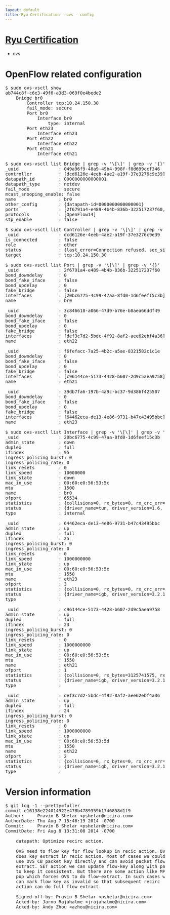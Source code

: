 ```yaml
---
layout: default
title: Ryu Certification - ovs - config
---
```

# [Ryu Certification](http://osrg.github.io/ryu/certification.html)
* ovs 

# OpenFlow related configuration
<pre>
$ sudo ovs-vsctl show
ab744c8f-c6e3-49f6-a3d3-069f0e4bede2
    Bridge br0
        Controller tcp:10.24.150.30
        fail_mode: secure
        Port br0
            Interface br0
                type: internal
        Port eth23
            Interface eth23
        Port eth22
            Interface eth22
        Port eth21
            Interface eth21

$ sudo ovs-vsctl list Bridge | grep -v '\[\]' | grep -v '{}'
_uuid               : 049a96f9-48a9-49b4-998f-f8d699ccf346
controller          : [dcd6126e-4eeb-4ae2-a19f-37e3276c9e39]
datapath_id         : 0000000000000001
datapath_type       : netdev
fail_mode           : secure
mcast_snooping_enable: false
name                : br0
other_config        : {datapath-id=0000000000000001}
ports               : [2f6791a4-e489-4b4b-836b-322517237f60, 39db7fa6-197b-4a9c-bc37-9d386f425507, 3c846618-a066-47d9-b76e-b8aea66ddf49, f6fefacc-7a25-4b2c-a5ae-8321582c1c1e]
protocols           : [OpenFlow14]
stp_enable          : false

$ sudo ovs-vsctl list Controller | grep -v '\[\]' | grep -v '{}'
_uuid               : dcd6126e-4eeb-4ae2-a19f-37e3276c9e39
is_connected        : false
role                : other
status              : {last_error=Connection refused, sec_since_connect=682, sec_since_disconnect=5, state=BACKOFF}
target              : tcp:10.24.150.30

$ sudo ovs-vsctl list Port | grep -v '\[\]' | grep -v '{}'
_uuid               : 2f6791a4-e489-4b4b-836b-322517237f60
bond_downdelay      : 0
bond_fake_iface     : false
bond_updelay        : 0
fake_bridge         : false
interfaces          : [20bc6775-4c99-47aa-8fd0-1d6feef15c3b]
name                : br0

_uuid               : 3c846618-a066-47d9-b76e-b8aea66ddf49
bond_downdelay      : 0
bond_fake_iface     : false
bond_updelay        : 0
fake_bridge         : false
interfaces          : [def3c7d2-5bdc-4f92-8af2-aee62ebf4a36]
name                : eth22

_uuid               : f6fefacc-7a25-4b2c-a5ae-8321582c1c1e
bond_downdelay      : 0
bond_fake_iface     : false
bond_updelay        : 0
fake_bridge         : false
interfaces          : [c96144ce-5173-4428-b607-2d9c5aea9758]
name                : eth21

_uuid               : 39db7fa6-197b-4a9c-bc37-9d386f425507
bond_downdelay      : 0
bond_fake_iface     : false
bond_updelay        : 0
fake_bridge         : false
interfaces          : [64462eca-de13-4e86-9731-b47c43495bbc]
name                : eth23

$ sudo ovs-vsctl list Interface | grep -v '\[\]' | grep -v '{}'
_uuid               : 20bc6775-4c99-47aa-8fd0-1d6feef15c3b
admin_state         : down
duplex              : full
ifindex             : 95
ingress_policing_burst: 0
ingress_policing_rate: 0
link_resets         : 0
link_speed          : 10000000
link_state          : down
mac_in_use          : 00:60:e0:56:53:5c
mtu                 : 1500
name                : br0
ofport              : 65534
statistics          : {collisions=0, rx_bytes=0, rx_crc_err=0, rx_dropped=0, rx_errors=0, rx_frame_err=0, rx_over_err=0, rx_packets=0, tx_bytes=0, tx_dropped=0, tx_errors=0, tx_packets=0}
status              : {driver_name=tun, driver_version=1.6, firmware_version=N/A}
type                : internal

_uuid               : 64462eca-de13-4e86-9731-b47c43495bbc
admin_state         : up
duplex              : full
ifindex             : 25
ingress_policing_burst: 0
ingress_policing_rate: 0
link_resets         : 0
link_speed          : 1000000000
link_state          : up
mac_in_use          : 00:60:e0:56:53:5e
mtu                 : 1550
name                : eth23
ofport              : 3
statistics          : {collisions=0, rx_bytes=0, rx_crc_err=0, rx_dropped=0, rx_errors=0, rx_frame_err=0, rx_over_err=0, rx_packets=0, tx_bytes=3590866500, tx_dropped=0, tx_errors=0, tx_packets=2393911}
status              : {driver_name=igb, driver_version=3.2.10-k, firmware_version=2.10-9}
type                : 

_uuid               : c96144ce-5173-4428-b607-2d9c5aea9758
admin_state         : up
duplex              : full
ifindex             : 23
ingress_policing_burst: 0
ingress_policing_rate: 0
link_resets         : 0
link_speed          : 1000000000
link_state          : up
mac_in_use          : 00:60:e0:56:53:5c
mtu                 : 1550
name                : eth21
ofport              : 1
statistics          : {collisions=0, rx_bytes=3125741575, rx_crc_err=0, rx_dropped=0, rx_errors=0, rx_frame_err=0, rx_over_err=0, rx_packets=85154011, tx_bytes=0, tx_dropped=0, tx_errors=0, tx_packets=0}
status              : {driver_name=igb, driver_version=3.2.10-k, firmware_version=2.10-9}
type                : 

_uuid               : def3c7d2-5bdc-4f92-8af2-aee62ebf4a36
admin_state         : up
duplex              : full
ifindex             : 24
ingress_policing_burst: 0
ingress_policing_rate: 0
link_resets         : 0
link_speed          : 1000000000
link_state          : up
mac_in_use          : 00:60:e0:56:53:5d
mtu                 : 1550
name                : eth22
ofport              : 2
statistics          : {collisions=0, rx_bytes=0, rx_crc_err=0, rx_dropped=0, rx_errors=0, rx_frame_err=0, rx_over_err=0, rx_packets=0, tx_bytes=1597992216, tx_dropped=0, tx_errors=0, tx_packets=49756680}
status              : {driver_name=igb, driver_version=3.2.10-k, firmware_version=2.10-9}
type                : 
</pre>

# Version information
<pre>
$ git log -1 --pretty=fuller
commit e16138e224014922e478b4789359b1746858d1f9
Author:     Pravin B Shelar &lt;pshelar@nicira.com&gt;
AuthorDate: Thu Aug 7 15:46:19 2014 -0700
Commit:     Pravin B Shelar &lt;pshelar@nicira.com&gt;
CommitDate: Fri Aug 8 13:31:08 2014 -0700

    datapath: Optimize recirc action.
    
    OVS need to flow key for flow lookup in recic action. OVS
    does key extract in recic action. Most of cases we could
    use OVS_CB packet key directly and can avoid packet flow key
    extract. SET action we can update flow-key along with packet
    to keep it consistent. But there are some action like MPLS
    pop which forces OVS to do flow-extract. In such cases we
    can mark flow key as invalid so that subsequent recirc
    action can do full flow extract.
    
    Signed-off-by: Pravin B Shelar &lt;pshelar@nicira.com&gt;
    Acked-by: Jarno Rajahalme &lt;jrajahalme@nicira.com&gt;
    Acked-by: Andy Zhou &lt;azhou@nicira.com&gt;
</pre>
